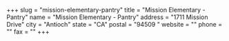 +++
slug = "mission-elementary-pantry"
title = "Mission Elementary - Pantry"
name = "Mission Elementary - Pantry"
address = "1711 Mission Drive"
city = "Antioch"
state = "CA"
postal = "94509 "
website = ""
phone = ""
fax = ""
+++
